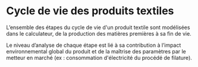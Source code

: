 # Cycle de vie des produits textiles

L’ensemble des étapes du cycle de vie d'un produit textile sont modélisées dans le calculateur, de la production des matières premières à sa fin de vie.&#x20;

Le niveau d’analyse de chaque étape est lié à sa contribution à l’impact environnemental global du produit et de la maîtrise des paramètres par le metteur en marché (ex : consommation d'électricité du procédé de filature).

